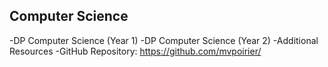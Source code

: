 ## Computer Science

-DP Computer Science (Year 1)
-DP Computer Science (Year 2)
-Additional Resources
-GitHub Repository: https://github.com/mvpoirier/

